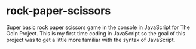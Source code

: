 # rock-paper-scissors

Super basic rock paper scissors game in the console in JavaScript for The Odin Project. This is my first time coding in JavaScript so the goal of this project was to get a little more familiar with the syntax of JavaScript.
